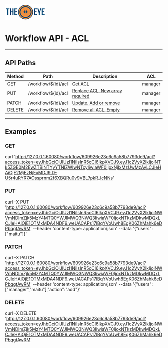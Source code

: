 [![theeye.io](../../images/logo-theeye-theOeye-logo2.png)](https://theeye.io/en/index.html)

# Workflow API - ACL

____

## API Paths

| Method | Path  | Description | ACL       | 
| -----  | ----- | -----       | -----     | 
| GET   | /workflow/${id}/acl | [Get ACL                        ](#GET) | manager | 
| PUT   | /workflow/${id}/acl | [Replace ACL. New array required](#PUT) | manager | 
| PATCH | /workflow/${id}/acl | [Update. Add or remove          ](#PATCH) | manager | 
| DELETE| /workflow/${id}/acl | [Remove all ACL. Empty          ](#DELETE) | manager | 

-----

## Examples

### GET

curl 'http://127.0.0.1:60080/workflow/609926e23c6c9a58b7793de9/acl?access_token=eyJhbGciOiJIUzI1NiIsInR5cCI6IkpXVCJ9.eyJ1c2VyX2lkIjoiNTk5ZGE0M2EwZTBiNTYyYTNlZWIwNTcyIiwiaWF0IjoxNjIxMzUwMzAyLCJleHAiOjE2MjEzNjExMDJ9.D-U5r4uRYR7AOssprnm2f6XBQRu0v9VBL7pkR_IcNNs'

### PUT

curl -X PUT 'http://127.0.0.1:60080/workflow/609926e23c6c9a58b7793de9/acl?access_token=eyJhbGciOiJIUzI1NiIsInR5cCI6IkpXVCJ9.eyJ1c2VyX2lkIjoiNWVmNDlmZjk5MzY4MTQ0YWJlMWQ3NWQ3IiwiaWF0IjoxNTkzMDkwMDQxLCJleHAiOjE1OTMxMDA4NDF9.weUACAPs17lBqYVoUwh8EgK06ZhMahk6eDPbqgtAwRM' --header 'content-type: application/json' --data '{"users":["maitu"]}'

### PATCH

curl -X PATCH 'http://127.0.0.1:60080/workflow/609926e23c6c9a58b7793de9/acl?access_token=eyJhbGciOiJIUzI1NiIsInR5cCI6IkpXVCJ9.eyJ1c2VyX2lkIjoiNWVmNDlmZjk5MzY4MTQ0YWJlMWQ3NWQ3IiwiaWF0IjoxNTkzMDkwMDQxLCJleHAiOjE1OTMxMDA4NDF9.weUACAPs17lBqYVoUwh8EgK06ZhMahk6eDPbqgtAwRM' --header 'content-type: application/json' --data '{"users":["manager","maitu"],"action":"add"}'

### DELETE


curl -X DELETE 'http://127.0.0.1:60080/workflow/609926e23c6c9a58b7793de9/acl?access_token=eyJhbGciOiJIUzI1NiIsInR5cCI6IkpXVCJ9.eyJ1c2VyX2lkIjoiNWVmNDlmZjk5MzY4MTQ0YWJlMWQ3NWQ3IiwiaWF0IjoxNTkzMDkwMDQxLCJleHAiOjE1OTMxMDA4NDF9.weUACAPs17lBqYVoUwh8EgK06ZhMahk6eDPbqgtAwRM'
